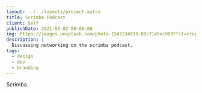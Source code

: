 ```yaml
---
layout: ../../layouts/project.astro
title: Scrimba Podcast
client: Self
publishDate: 2021-03-02 00:00:00
img: https://images.unsplash.com/photo-1547234935-80c7145ec969?fit=crop&w=1400&h=700&q=75
description: |
  Discussing networking on the scrimba podcast.
tags:
  - design
  - dev
  - branding
---
```


Scrimba.
